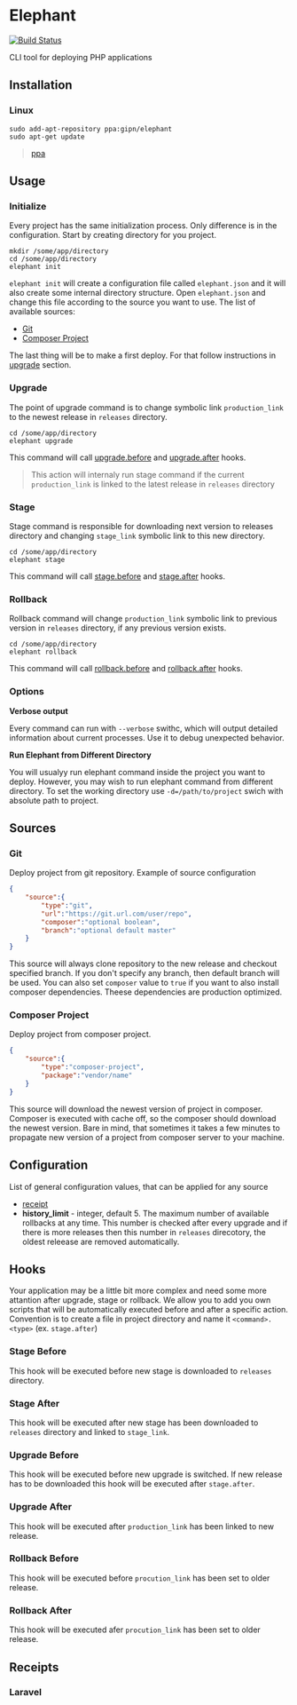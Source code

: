 # Elephant

[![Build Status](https://travis-ci.com/pipan/elephant-cli.svg?branch=master)](https://travis-ci.com/pipan/elephant-cli)

CLI tool for deploying PHP applications

## Installation

### Linux

```
sudo add-apt-repository ppa:gipn/elephant
sudo apt-get update
```

> [ppa](https://launchpad.net/~gipn/+archive/ubuntu/elephant)

## Usage

### Initialize

Every project has the same initialization process. Only difference is in the configuration. Start by creating directory for you project.

```
mkdir /some/app/directory
cd /some/app/directory
elephant init
```

`elephant init` will create a configuration file called `elephant.json` and it will also create some internal directory structure. Open `elephant.json` and change this file according to the source you want to use. The list of available sources:

* [Git](#git)
* [Composer Project](#composer-project)

The last thing will be to make a first deploy. For that follow instructions in [upgrade](#upgrade) section.

### Upgrade

The point of upgrade command is to change symbolic link `production_link` to the newest release in `releases` directory.

```
cd /some/app/directory
elephant upgrade
```

This command will call [upgrade.before](#upgrade-before) and [upgrade.after](#upgrade-after) hooks.

> This action will internaly run stage command if the current `production_link` is linked to the latest release in `releases` directory

### Stage

Stage command is responsible for downloading next version to releases directory and changing `stage_link` symbolic link to this new directory.

```
cd /some/app/directory
elephant stage
```

This command will call [stage.before](#stage-before) and [stage.after](#stage-after) hooks.

### Rollback

Rollback command will change `production_link` symbolic link to previous version in `releases` directory, if any previous version exists.

```
cd /some/app/directory
elephant rollback
```

This command will call [rollback.before](#rollback-before) and [rollback.after](#rollback-after) hooks.

### Options

**Verbose output**

Every command can run with `--verbose` swithc, which will output detailed information about current processes. Use it to debug unexpected behavior.

**Run Elephant from Different Directory**

You will usualyy run elephant command inside the project you want to deploy. However, you may wish to run elephant command from different directory. To set the working directory use `-d=/path/to/project` swich with absolute path to project.

## Sources

### Git

Deploy project from git repository. Example of source configuration

```json
{
    "source":{
        "type":"git",
        "url":"https://git.url.com/user/repo",
        "composer":"optional boolean",
        "branch":"optional default master"
    }
}
```

This source will always clone repository to the new release and checkout specified branch. If you don't specify any branch, then default branch will be used. You can also set `composer` value to `true` if you want to also install composer dependencies. Theese dependencies are production optimized.

### Composer Project

Deploy project from composer project.

```json
{
    "source":{
        "type":"composer-project",
        "package":"vendor/name"
    }
}
```

This source will download the newest version of project in composer. Composer is executed with cache off, so the composer should download the newest version. Bare in mind, that sometimes it takes a few minutes to propagate new version of a project from composer server to your machine.

## Configuration

List of general configuration values, that can be applied for any source

* [receipt](#receipts)
* **history_limit** - integer, default 5. The maximum number of available rollbacks at any time. This number is checked after every upgrade and if there is more releases then this number in `releases` direcotory, the oldest releease are removed automatically.

## Hooks

Your application may be a little bit more complex and need some more attantion after upgrade, stage or rollback. We allow you to add you own scripts that will be automatically executed before and after a specific action. Convention is to create a file in project directory and name it `<command>.<type>` (ex. `stage.after`)

### Stage Before

This hook will be executed before new stage is downloaded to `releases` directory.

### Stage After

This hook will be executed after new stage has been downloaded to `releases` directory and linked to `stage_link`.

### Upgrade Before

This hook will be executed before new upgrade is switched. If new release has to be downloaded this hook will be executed after `stage.after`.

### Upgrade After

This hook will be executed after `production_link` has been linked to new release.

### Rollback Before

This hook will be executed before `procution_link` has been set to older release.

### Rollback After

This hook will be executed afer `procution_link` has been set to older release.

## Receipts

### Laravel